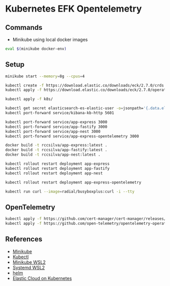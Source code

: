 # Kubernetes EFK Opentelemetry

## Commands

- Minikube using local docker images

```bash
eval $(minikube docker-env)
```

## Setup

```bash
minikube start --memory=8g --cpus=4

kubectl create -f https://download.elastic.co/downloads/eck/2.7.0/crds.yaml
kubectl apply -f https://download.elastic.co/downloads/eck/2.7.0/operator.yaml
```

```bash
kubectl apply -f k8s/

kubectl get secret elasticsearch-es-elastic-user -o=jsonpath='{.data.elastic}' | base64 --decode; echo
kubectl port-forward service/kibana-kb-http 5601

kubectl port-forward service/app-express 3000
kubectl port-forward service/app-fastify 3000
kubectl port-forward service/app-nest 3000
kubectl port-forward service/app-express-opentelemetry 3000

docker build -t rccsilva/app-express:latest .
docker build -t rccsilva/app-fastify:latest .
docker build -t rccsilva/app-nest:latest .

kubectl rollout restart deployment app-express
kubectl rollout restart deployment app-fastify
kubectl rollout restart deployment app-nest

kubectl rollout restart deployment app-express-opentelemetry
```

```bash
kubectl run curl --image=radial/busyboxplus:curl -i --tty
```

## OpenTelemetry

```bash
kubectl apply -f https://github.com/cert-manager/cert-manager/releases/download/v1.11.0/cert-manager.yaml
kubectl apply -f https://github.com/open-telemetry/opentelemetry-operator/releases/latest/download/opentelemetry-operator.yaml
```

## References

- [Minikube](https://minikube.sigs.k8s.io/docs/start/)
- [Kubectl](https://kubernetes.io/docs/tasks/tools/install-kubectl-linux/)
- [Minikube WSL2](https://www.virtualizationhowto.com/2021/11/install-minikube-in-wsl-2-with-kubectl-and-helm/)
- [Systemd WSL2](https://devblogs.microsoft.com/commandline/systemd-support-is-now-available-in-wsl/)
- [helm](https://helm.sh/docs/intro/install/)
- [Elastic Cloud on Kubernetes](https://www.elastic.co/guide/en/cloud-on-k8s/current/k8s-quickstart.html)